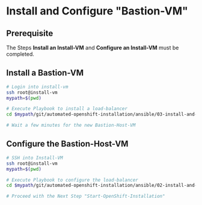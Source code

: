 # Install and Configure "Bastion-VM"

## Prerequisite

The Steps **Install an Install-VM** and **Configure an Install-VM** must be completed.



## Install a Bastion-VM

```bash
# Login into install-vm
ssh root@install-vm
mypath=$(pwd)

# Execute Playbook to install a load-balancer
cd $mypath/git/automated-openshift-installation/ansible/03-install-and-configure-bastion-host-vm/ && ansible-playbook 01-playbook-install-bastion-vm.yaml

# Wait a few minutes for the new Bastion-Host-VM
```



## Configure the Bastion-Host-VM

```bash
# SSH into Install-VM
ssh root@install-vm
mypath=$(pwd)

# Execute Playbook to configure the load-balancer
cd $mypath/git/automated-openshift-installation/ansible/02-install-and-configure-image-registry-vm/ && ansible-playbook 02-playbook-configure-bastion-vm.yaml

# Proceed with the Next Step "Start-OpenShift-Installation"
```

